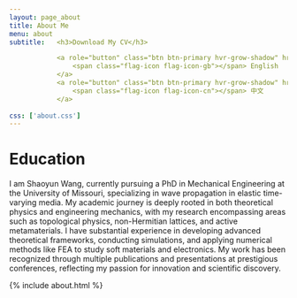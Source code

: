 ```yaml
---
layout: page_about
title: About Me
menu: about
subtitle:   <h3>Download My CV</h3>

            <a role="button" class="btn btn-primary hvr-grow-shadow" href="/assets/files/Shaoyun_CV.pdf" target="_blanks">
                <span class="flag-icon flag-icon-gb"></span> English
            </a>
            <a role="button" class="btn btn-primary hvr-grow-shadow" href="/assets/files/Shaoyun_CV.pdf" target="_blanks">
                <span class="flag-icon flag-icon-cn"></span> 中文
            </a>
                            
css: ['about.css']
---
```


<div class="col-md-8">

# Education

I am Shaoyun Wang, currently pursuing a PhD in Mechanical Engineering at the University of Missouri, specializing in wave propagation in elastic time-varying media. My academic journey is deeply rooted in both theoretical physics and engineering mechanics, with my research encompassing areas such as topological physics, non-Hermitian lattices, and active metamaterials. I have substantial experience in developing advanced theoretical frameworks, conducting simulations, and applying numerical methods like FEA to study soft materials and electronics. My work has been recognized through multiple publications and presentations at prestigious conferences, reflecting my passion for innovation and scientific discovery.

</div>





{% include about.html %}